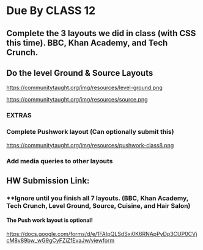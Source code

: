 # Due By CLASS 12

## Complete the 3 layouts we did in class (with CSS this time). BBC, Khan Academy, and Tech Crunch.

## Do the level Ground &amp; Source Layouts

https://communitytaught.org/img/resources/level-ground.png

https://communitytaught.org/img/resources/source.png

### EXTRAS 

### Complete Pushwork layout (Can optionally submit this)

https://communitytaught.org/img/resources/pushwork-class8.png

### Add media queries to other layouts

## HW Submission Link: 

### **Ignore until you finish all 7 layouts. (BBC, Khan Academy, Tech Crunch, Level Ground, Source, Cuisine, and Hair Salon)
#### The Push work layout is optional!

https://docs.google.com/forms/d/e/1FAIpQLSdSxi0K6RNApPyDp3CUP0CVjcM8v89bw_wG9gCyFZiZfEvaJw/viewform
